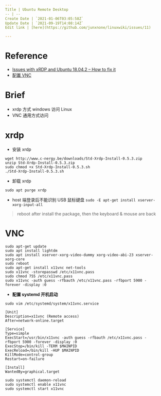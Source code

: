 ```yaml
---
Title | Ubuntu Remote Desktop
-- | --
Create Date | `2021-01-06T03:05:58Z`
Update Date | `2021-09-19T14:08:14Z`
Edit link | [here](https://github.com/junxnone/linuxwiki/issues/11)

---
```

# Reference
- [Issues with xRDP and Ubuntu 18.04.2 – How to fix it](http://c-nergy.be/blog/?p=13390)
- [配置 VNC](https://www.mobibrw.com/2019/19379)

# Brief
- xrdp 方式 windows 访问 Linux
- VNC 通用方式访问

# xrdp

- 安装 xrdp

```
wget http://www.c-nergy.be/downloads/Std-Xrdp-Install-0.5.3.zip
unzip Std-Xrdp-Install-0.5.3.zip
sudo chmod +x Std-Xrdp-Install-0.5.3.sh
./Std-Xrdp-Install-0.5.3.sh
```

- 卸载 xrdp

```
sudo apt purge xrdp
```

- host 端登录后不能识别 USB 鼠标键盘
`sudo -E apt-get install xserver-xorg-input-all`
> reboot after install the package, then the keyboard & mouse are back

# VNC

```
sudo apt-get update
sudo apt install lightdm
sudo apt install xserver-xorg-video-dummy xorg-video-abi-23 xserver-xorg-core
sudo reboot
sudo apt-get install x11vnc net-tools
sudo x11vnc -storepasswd /etc/x11vnc.pass
sudo chmod 755 /etc/x11vnc.pass
sudo x11vnc -auth guess -rfbauth /etc/x11vnc.pass -rfbport 5900 -forever -display :0
```
- **配置 systemd 开机启动**

```
sudo vim /etc/systemd/system/x11vnc.service
```
```
[Unit]
Description=x11vnc (Remote access)
After=network-online.target
 
[Service]
Type=simple
ExecStart=/usr/bin/x11vnc -auth guess -rfbauth /etc/x11vnc.pass -rfbport 5900 -forever -display :0
ExecStop=/bin/kill -TERM $MAINPID
ExecReload=/bin/kill -HUP $MAINPID
KillMode=control-group
Restart=on-failure
 
[Install]
WantedBy=graphical.target
```
```
sudo systemctl daemon-reload
sudo systemctl enable x11vnc
sudo systemctl start x11vnc
```



